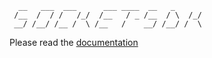```
  __   ___  ___      ___ ____  __   _
 /__  /  / /   /_/  /__   / _ /__  / \  /_/
 __/ /__/ /__ /  \ /__   /    __/ /__/ /  \

```

Please read the [documentation](https://socket-sdk.dev)
